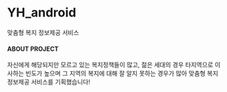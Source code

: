 # YH_android
맞춤형 복지 정보제공 서비스

#### ABOUT PROJECT
자신에게 해당되지만 모르고 있는 복지정책들이 많고, 젊은 세대의 경우 타지역으로 이사하는 빈도가 높으며 그 지역의 복지에 대해 잘 알지 못하는 경우가 많아 맞춤형 복지 정보제공 서비스를 기획했습니다!
